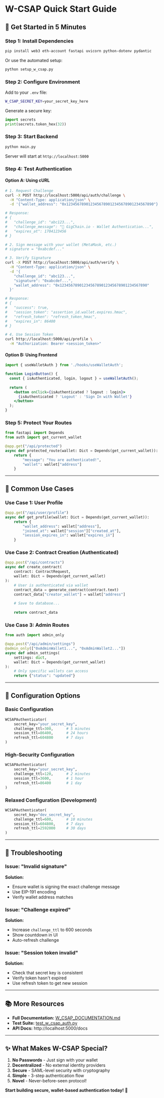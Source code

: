 # W-CSAP Quick Start Guide

## 🚀 Get Started in 5 Minutes

### Step 1: Install Dependencies

```bash
pip install web3 eth-account fastapi uvicorn python-dotenv pydantic
```

Or use the automated setup:

```bash
python setup_w_csap.py
```

### Step 2: Configure Environment

Add to your `.env` file:

```bash
W_CSAP_SECRET_KEY=your_secret_key_here
```

Generate a secure key:

```python
import secrets
print(secrets.token_hex(32))
```

### Step 3: Start Backend

```bash
python main.py
```

Server will start at `http://localhost:5000`

### Step 4: Test Authentication

#### Option A: Using cURL

```bash
# 1. Request Challenge
curl -X POST http://localhost:5000/api/auth/challenge \
  -H "Content-Type: application/json" \
  -d '{"wallet_address": "0x1234567890123456789012345678901234567890"}'

# Response:
# {
#   "challenge_id": "abc123...",
#   "challenge_message": "🔐 GigChain.io - Wallet Authentication...",
#   "expires_at": 1704123456
# }

# 2. Sign message with your wallet (MetaMask, etc.)
# signature = "0xabcdef..."

# 3. Verify Signature
curl -X POST http://localhost:5000/api/auth/verify \
  -H "Content-Type: application/json" \
  -d '{
    "challenge_id": "abc123...",
    "signature": "0xabcdef...",
    "wallet_address": "0x1234567890123456789012345678901234567890"
  }'

# Response:
# {
#   "success": true,
#   "session_token": "assertion_id.wallet.expires.hmac",
#   "refresh_token": "refresh_token_hmac",
#   "expires_in": 86400
# }

# 4. Use Session Token
curl http://localhost:5000/api/profile \
  -H "Authorization: Bearer <session_token>"
```

#### Option B: Using Frontend

```jsx
import { useWalletAuth } from './hooks/useWalletAuth';

function LoginButton() {
  const { isAuthenticated, login, logout } = useWalletAuth();
  
  return (
    <button onClick={isAuthenticated ? logout : login}>
      {isAuthenticated ? 'Logout' : 'Sign In with Wallet'}
    </button>
  );
}
```

### Step 5: Protect Your Routes

```python
from fastapi import Depends
from auth import get_current_wallet

@app.get("/api/protected")
async def protected_route(wallet: Dict = Depends(get_current_wallet)):
    return {
        "message": "You are authenticated!",
        "wallet": wallet["address"]
    }
```

---

## 🎯 Common Use Cases

### Use Case 1: User Profile

```python
@app.get("/api/user/profile")
async def get_profile(wallet: Dict = Depends(get_current_wallet)):
    return {
        "wallet_address": wallet["address"],
        "joined_at": wallet["session"]["created_at"],
        "session_expires_in": wallet["expires_in"]
    }
```

### Use Case 2: Contract Creation (Authenticated)

```python
@app.post("/api/contracts")
async def create_contract(
    contract: ContractRequest,
    wallet: Dict = Depends(get_current_wallet)
):
    # User is authenticated via wallet
    contract_data = generate_contract(contract.text)
    contract_data["creator_wallet"] = wallet["address"]
    
    # Save to database...
    
    return contract_data
```

### Use Case 3: Admin Routes

```python
from auth import admin_only

@app.post("/api/admin/settings")
@admin_only(["0xAdminWallet1...", "0xAdminWallet2..."])
async def admin_settings(
    settings: dict,
    wallet: Dict = Depends(get_current_wallet)
):
    # Only specific wallets can access
    return {"status": "updated"}
```

---

## 🔧 Configuration Options

### Basic Configuration

```python
WCSAPAuthenticator(
    secret_key="your_secret_key",
    challenge_ttl=300,      # 5 minutes
    session_ttl=86400,      # 24 hours
    refresh_ttl=604800      # 7 days
)
```

### High-Security Configuration

```python
WCSAPAuthenticator(
    secret_key="your_secret_key",
    challenge_ttl=120,      # 2 minutes
    session_ttl=3600,       # 1 hour
    refresh_ttl=86400       # 1 day
)
```

### Relaxed Configuration (Development)

```python
WCSAPAuthenticator(
    secret_key="dev_secret_key",
    challenge_ttl=600,      # 10 minutes
    session_ttl=604800,     # 7 days
    refresh_ttl=2592000     # 30 days
)
```

---

## 🐛 Troubleshooting

### Issue: "Invalid signature"

**Solution:**
- Ensure wallet is signing the exact challenge message
- Use EIP-191 encoding
- Verify wallet address matches

### Issue: "Challenge expired"

**Solution:**
- Increase `challenge_ttl` to 600 seconds
- Show countdown in UI
- Auto-refresh challenge

### Issue: "Session token invalid"

**Solution:**
- Check that secret key is consistent
- Verify token hasn't expired
- Use refresh token to get new session

---

## 📚 More Resources

- **Full Documentation:** [W_CSAP_DOCUMENTATION.md](./W_CSAP_DOCUMENTATION.md)
- **Test Suite:** [test_w_csap_auth.py](./test_w_csap_auth.py)
- **API Docs:** http://localhost:5000/docs

---

## ✨ What Makes W-CSAP Special?

1. **No Passwords** - Just sign with your wallet
2. **Decentralized** - No external identity providers
3. **Secure** - SAML-level security with cryptography
4. **Simple** - 3-step authentication flow
5. **Novel** - Never-before-seen protocol!

**Start building secure, wallet-based authentication today!** 🚀
